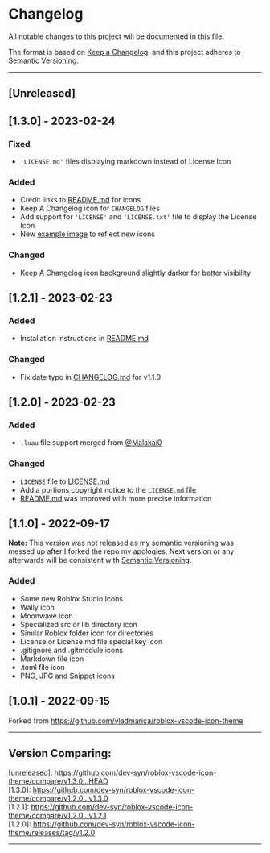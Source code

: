 # Changelog

All notable changes to this project will be documented in this file.

The format is based on [Keep a Changelog](https://keepachangelog.com/en/1.0.0/),
and this project adheres to [Semantic Versioning](https://semver.org/spec/v2.0.0.html).

___

## [Unreleased]

## [1.3.0] - 2023-02-24
### Fixed
- `'LICENSE.md'` files displaying markdown instead of License Icon
### Added
- Credit links to [README.md](README.md) for icons
- Keep A Changelog icon for `CHANGELOG` files
- Add support for `'LICENSE'` and `'LICENSE.txt'` file to display the License Icon
- New [example image](icons/example.png) to reflect new icons
### Changed
- Keep A Changelog icon background slightly darker for better visibility

## [1.2.1] - 2023-02-23
### Added
- Installation instructions in [README.md](README.md)
### Changed
- Fix date typo in [CHANGELOG.md](CHANGELOG.md) for v1.1.0

## [1.2.0] - 2023-02-23
### Added
- `.luau` file support merged from [@Malakai0](https://github.com/Malakai0)
### Changed
- `LICENSE` file to [LICENSE.md](LICENSE.md)
- Add a portions copyright notice to the `LICENSE.md` file
- [README.md](README.md) was improved with more precise information

## [1.1.0] - 2022-09-17
**Note:** This version was not released as my semantic versioning was messed up
after I forked the repo my apologies. Next version or any afterwards will be consistent with [Semantic Versioning](https://semver.org).
### Added
- Some new Roblox Studio Icons
- Wally icon
- Moonwave icon
- Specialized src or lib directory icon
- Similar Roblox folder icon for directories
- License or License.md file special key icon
- .gitignore and .gitmodule icons
- Markdown file icon
- .toml file icon
- PNG, JPG and Snippet icons

## [1.0.1] - 2022-09-15
Forked from https://github.com/vladmarica/roblox-vscode-icon-theme
___

## Version Comparing:

[unreleased]\: <https://github.com/dev-syn/roblox-vscode-icon-theme/compare/v1.3.0...HEAD>  
[1.3.0]\: <https://github.com/dev-syn/roblox-vscode-icon-theme/compare/v1.2.0...v1.3.0>  
[1.2.1]\: <https://github.com/dev-syn/roblox-vscode-icon-theme/compare/v1.2.0...v1.2.1>  
[1.2.0]\: <https://github.com/dev-syn/roblox-vscode-icon-theme/releases/tag/v1.2.0>  
___